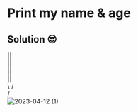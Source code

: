 # Print my name & age

## Solution 😎

   ||<br>
   ||<br>
   ||<br>
   ||<br>
  \  /<br>
   \/<br>
![2023-04-12 (1)](https://user-images.githubusercontent.com/52138695/232250523-8ba2aef8-bdee-462c-983c-9eae8166fb3c.png)
